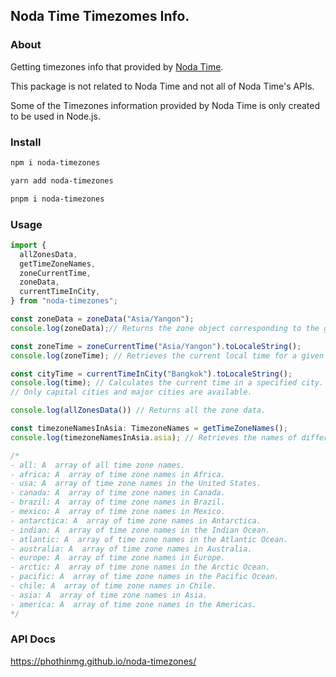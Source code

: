 ## Noda Time Timezomes Info.

### About

Getting timezones info that provided by [Noda Time](https://nodatime.org/).

This package is not related to Noda Time and not all of Noda Time's APIs.

Some of the Timezones information provided by Noda Time is only created to be used in Node.js.


### Install

```bash
npm i noda-timezones
```

```bash
yarn add noda-timezones
```

```bash
pnpm i noda-timezones
```

### Usage

```javascript
import {
  allZonesData,
  getTimeZoneNames,
  zoneCurrentTime,
  zoneData,
  currentTimeInCity,
} from "noda-timezones";

const zoneData = zoneData("Asia/Yangon");
console.log(zoneData);// Returns the zone object corresponding to the given timezone.

const zoneTime = zoneCurrentTime("Asia/Yangon").toLocaleString();
console.log(zoneTime); // Retrieves the current local time for a given timezone.

const cityTime = currentTimeInCity("Bangkok").toLocaleString();
console.log(time); // Calculates the current time in a specified city.
// Only capital cities and major cities are available.

console.log(allZonesData()) // Returns all the zone data.

const timezoneNamesInAsia: TimezoneNames = getTimeZoneNames();
console.log(timezoneNamesInAsia.asia); // Retrieves the names of different time zones categorized by region.

/*
- all: A  array of all time zone names.
- africa: A  array of time zone names in Africa.
- usa: A  array of time zone names in the United States.
- canada: A  array of time zone names in Canada.
- brazil: A  array of time zone names in Brazil.
- mexico: A  array of time zone names in Mexico.
- antarctica: A  array of time zone names in Antarctica.
- indian: A  array of time zone names in the Indian Ocean.
- atlantic: A  array of time zone names in the Atlantic Ocean.
- australia: A  array of time zone names in Australia.
- europe: A  array of time zone names in Europe.
- arctic: A  array of time zone names in the Arctic Ocean.
- pacific: A  array of time zone names in the Pacific Ocean.
- chile: A  array of time zone names in Chile.
- asia: A  array of time zone names in Asia.
- america: A  array of time zone names in the Americas.
*/
```

### API Docs

https://phothinmg.github.io/noda-timezones/

